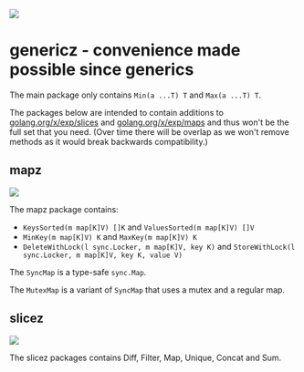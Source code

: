 [![](https://godoc.org/github.com/Jille/genericz?status.svg)](https://pkg.go.dev/github.com/Jille/genericz)

# genericz - convenience made possible since generics

The main package only contains `Min(a ...T) T` and `Max(a ...T) T`.

The packages below are intended to contain additions to [golang.org/x/exp/slices](https://pkg.go.dev/golang.org/x/exp/slices) and [golang.org/x/exp/maps](https://pkg.go.dev/golang.org/x/exp/maps) and thus won't be the full set that you need. (Over time there will be overlap as we won't remove methods as it would break backwards compatibility.)

## mapz

[![](https://godoc.org/github.com/Jille/genericz/mapz?status.svg)](https://pkg.go.dev/github.com/Jille/genericz/mapz)

The mapz package contains:

* `KeysSorted(m map[K]V) []K` and `ValuesSorted(m map[K]V) []V`
* `MinKey(m map[K]V) K` and `MaxKey(m map[K]V) K`
* `DeleteWithLock(l sync.Locker, m map[K]V, key K)` and `StoreWithLock(l sync.Locker, m map[K]V, key K, value V)`

The `SyncMap` is a type-safe `sync.Map`.

The `MutexMap` is a variant of `SyncMap` that uses a mutex and a regular map.

## slicez

[![](https://godoc.org/github.com/Jille/genericz/slicez?status.svg)](https://pkg.go.dev/github.com/Jille/genericz/slicez)

The slicez packages contains Diff, Filter, Map, Unique, Concat and Sum.
